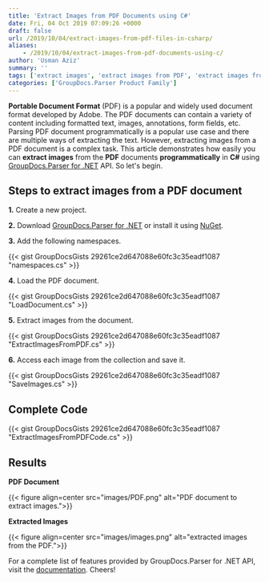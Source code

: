 ```yaml
---
title: 'Extract Images from PDF Documents using C#'
date: Fri, 04 Oct 2019 07:09:26 +0000
draft: false
url: /2019/10/04/extract-images-from-pdf-files-in-csharp/
aliases:
    - /2019/10/04/extract-images-from-pdf-documents-using-c/
author: 'Usman Aziz'
summary: ''
tags: ['extract images', 'extract images from PDF', 'extract images from PDF in csharp', 'extract images in csharp', 'parse PDF and extract images']
categories: ['GroupDocs.Parser Product Family']
---
```


**Portable Document Format** (PDF) is a popular and widely used document format developed by Adobe. The PDF documents can contain a variety of content including formatted text, images, annotations, form fields, etc. Parsing PDF document programmatically is a popular use case and there are multiple ways of extracting the text. However, extracting images from a PDF document is a complex task. This article demonstrates how easily you can **extract images** from the **PDF** documents **programmatically** in **C#** using [GroupDocs.Parser for .NET](https://products.groupdocs.com/parser) API. So let's begin.

## Steps to extract images from a PDF document

**1.** Create a new project.

**2\.** Download [GroupDocs.Parser for .NET](https://downloads.groupdocs.com/parser/net) or install it using [NuGet](https://www.nuget.org/packages/GroupDocs.Parser).

**3.** Add the following namespaces.

{{< gist GroupDocsGists 29261ce2d647088e60fc3c35eadf1087 "namespaces.cs" >}}

**4.** Load the PDF document.

{{< gist GroupDocsGists 29261ce2d647088e60fc3c35eadf1087 "LoadDocument.cs" >}}

**5.** Extract images from the document.

{{< gist GroupDocsGists 29261ce2d647088e60fc3c35eadf1087 "ExtractImagesFromPDF.cs" >}}

**6.** Access each image from the collection and save it.

{{< gist GroupDocsGists 29261ce2d647088e60fc3c35eadf1087 "SaveImages.cs" >}}

## Complete Code

{{< gist GroupDocsGists 29261ce2d647088e60fc3c35eadf1087 "ExtractImagesFromPDFCode.cs" >}}

## Results

**PDF Document**



{{< figure align=center src="images/PDF.png" alt="PDF document to extract images.">}}


**Extracted Images**



{{< figure align=center src="images/images.png" alt="extracted images from the PDF.">}}


For a complete list of features provided by GroupDocs.Parser for .NET API, visit the [documentation](https://docs.groupdocs.com/display/parsernet/Features+Overview). Cheers!




